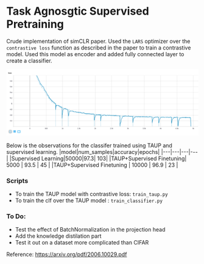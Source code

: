 # Task Agnosgtic Supervised Pretraining


Crude implementation of simCLR paper. Used the ```LARS``` optimizer over the ```contrastive loss``` function as described in the paper to train a contrastive model. Used this model as encoder and added fully connected layer to create a classifier. 

![Contrastive Loss @ 25 epochs](loss.png)


Below is the observations for the classifer trained using TAUP and supervised learning.
|model|num_samples|accuracy|epochs|
|---|---|---|---|
|Supervised Learning|50000|97.3|   103|
|TAUP+Supervised Finetuning| 5000  | 93.5  | 45  |
|TAUP+Supervised Finetuning   | 10000  | 96.9  | 23  |




### Scripts

- To train the TAUP model with contrastive loss: ```train_taup.py```
- To train the clf over the TAUP model          : ```train_classifier.py```

### To Do: 
- Test the effect of BatchNormalization in the projection head
- Add the knowledge distilation part
- Test it out on a dataset more complicated than CIFAR

Reference: https://arxiv.org/pdf/2006.10029.pdf
